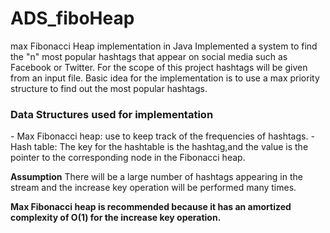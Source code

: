 # ADS_fiboHeap
max Fibonacci Heap implementation in Java
Implemented a system to find the "n" most popular hashtags that appear on social media such as Facebook or Twitter. 
For the scope of this project hashtags will be given from an input file.
Basic idea for the implementation is to use a max priority structure to find out the most popular hashtags.

<h3>Data Structures  used for implementation</h3>
- Max Fibonacci heap: use to keep track of the frequencies of hashtags.
- Hash table: The key for the hashtable is the hashtag,and the value is the pointer to the corresponding node in the Fibonacci heap.

**Assumption**
There will be a large number of hashtags appearing in the stream and the increase key operation will be performed many times.

__Max Fibonacci heap is recommended because it has an amortized complexity of O(1) for the increase key operation.__
